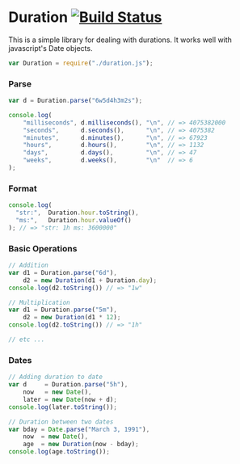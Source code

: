 # Duration [![Build Status](https://travis-ci.org/icholy/Duration.js.png?branch=millisecond_unit)](https://travis-ci.org/icholy/Duration.js)

This is a simple library for dealing with durations. 
It works well with javascript's Date objects.

``` js
var Duration = require("./duration.js");
```

### Parse
``` js
var d = Duration.parse("6w5d4h3m2s");

console.log(
    "milliseconds", d.milliseconds(), "\n", // => 4075382000
    "seconds",      d.seconds(),      "\n", // => 4075382
    "minutes",      d.minutes(),      "\n", // => 67923
    "hours",        d.hours(),        "\n", // => 1132
    "days",         d.days(),         "\n", // => 47
    "weeks",        d.weeks(),        "\n"  // => 6
);
```

### Format
``` js
console.log(
  "str:",  Duration.hour.toString(),
  "ms:",   Duration.hour.valueOf()
); // => "str: 1h ms: 3600000"
```

### Basic Operations
``` js
// Addition
var d1 = Duration.parse("6d"),
    d2 = new Duration(d1 + Duration.day);
console.log(d2.toString()) // => "1w"

// Multiplication
var d1 = Duration.parse("5m"),
    d2 = new Duration(d1 * 12);
console.log(d2.toString()) // => "1h"

// etc ...
```

### Dates
``` js
// Adding duration to date
var d     = Duration.parse("5h"),
    now   = new Date(),
    later = new Date(now + d);
console.log(later.toString());

// Duration between two dates
var bday = Date.parse("March 3, 1991"),
    now  = new Date(),
    age  = new Duration(now - bday);
console.log(age.toString());
```

